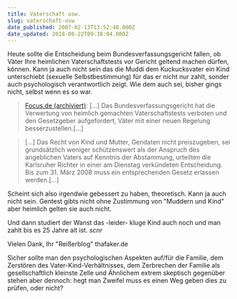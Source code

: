 ```yaml
---
title: Vaterschaft usw.
slug: vaterschaft-usw
date_published: 2007-02-13T13:52:40.000Z
date_updated: 2018-08-22T09:38:04.000Z
---
```


Heute sollte die Entscheidung beim Bundesverfassungsgericht fallen, ob Väter Ihre heimlichen Vaterschaftstests vor Gericht geltend machen dürfen, können. Kann ja auch nicht sein das die Muddi dem Kuckucksvater ein Kind unterschiebt (sexuelle Selbstbestimmung) für das er nicht nur zahlt, sonder auch psychologisch verantwortlich zeigt. Wie dem auch sei, bisher gings nicht, selbst wenn es so war. 

> [Focus.de (archiviert)](http://web.archive.org/web/20070216011229/http://www.focus.de:80/politik/deutschland/vaterschaftstests_nid_44557.html): [...] Das Bundesverfassungsgericht hat die Verwertung von heimlich gemachten Vaterschaftstests verboten und den Gesetzgeber aufgefordert, Väter mit einer neuen Regelung besserzustellen.[...]

> [...] Das Recht von Kind und Mutter, Gendaten nicht preiszugeben, sei grundsätzlich weniger schützenswert als der Anspruch des angeblichen Vaters auf Kenntnis der Abstammung, urteilten die Karlsruher Richter in einer am Dienstag verkündeten Entscheidung. Bis zum 31. März 2008 muss ein entsprechenden Gesetz erlassen werden.[...]

Scheint sich also irgendwie gebessert zu haben, theoretisch. Kann ja auch nicht sein. Gentest gibts nicht ohne Zustimmung von "Muddern und Kind" aber heimlich gelten sie auch nicht. 

Und dann studiert der Wanst das -leider- kluge Kind auch noch und man zahlt bis es 25 Jahre alt ist. *scnr*

Vielen Dank, Ihr "Reißerblog" thafaker.de

Sicher sollte man den psychologischen Aspekten auf/für die Familie, dem Zerstören des Vater-Kind-Verhältnisses, dem Zerbrechen der Familie als gesellschaftlich kleinste Zelle und Ähnlichem extrem skeptisch gegenüber stehen aber dennoch: hegt man Zweifel muss es einen Weg geben dies zu prüfen, oder nicht?
